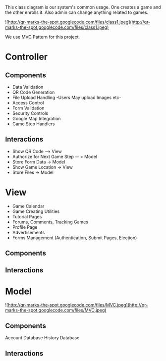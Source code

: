 This class diagram is our system's common usage. One creates a game and the other enrolls it. Also admin can change anything related to games.

![http://qr-marks-the-spot.googlecode.com/files/class1.jpeg](http://qr-marks-the-spot.googlecode.com/files/class1.jpeg)

We use MVC Pattern for this project.

# Controller #
## Components ##
  * Data Validation
  * QR Code Generation
  * File Upload Handling -Users May upload Images etc-
  * Access Control
  * Form Validation
  * Security Controls
  * Google Map Integration
  * Game Step Handlers

## Interactions ##
  * Show QR Code --> View
  * Authorize for Next Game Step -- > Model
  * Store Form Data -> Model
  * Show Game Location -> View
  * Store Files -> Model


# View #
  * Game Calendar
  * Game Creating Utilities
  * Tutorial Pages
  * Forums, Comments, Tracking Games
  * Profile Page
  * Advertisements
  * Forms Management (Authentication, Submit Pages, Election)
## Components ##

## Interactions ##

# Model #

![http://qr-marks-the-spot.googlecode.com/files/MVC.jpeg](http://qr-marks-the-spot.googlecode.com/files/MVC.jpeg)

## Components ##
Account Database
History Database

## Interactions ##